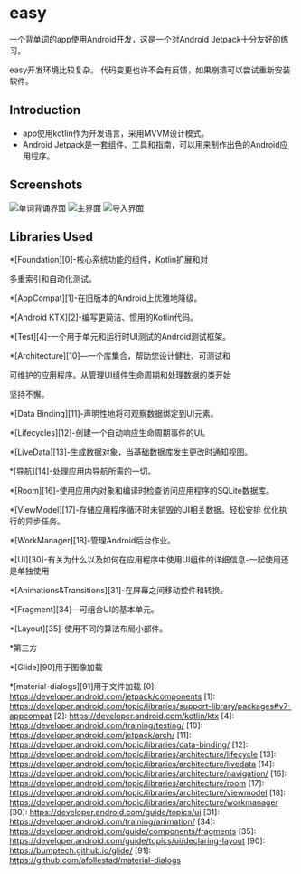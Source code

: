 easy
=================
一个背单词的app使用Android开发，这是一个对Android Jetpack十分友好的练习。

easy开发环境比较复杂。
代码变更也许不会有反馈，如果崩溃可以尝试重新安装软件。

Introduction
------------

* app使用kotlin作为开发语言，采用MVVM设计模式。
* Android Jetpack是一套组件、工具和指南，可以用来制作出色的Android应用程序。

Screenshots
------------
![单词背诵界面](screenshots/1.png "单词背诵界面")
![主界面](screenshots/3.png "主界面")
![导入界面](screenshots/2.png "导入界面")


Libraries Used
--------------


*[Foundation][0]-核心系统功能的组件，Kotlin扩展和对

多重索引和自动化测试。

*[AppCompat][1]-在旧版本的Android上优雅地降级。

*[Android KTX][2]-编写更简洁、惯用的Kotlin代码。

*[Test][4]-一个用于单元和运行时UI测试的Android测试框架。

*[Architecture][10]—一个库集合，帮助您设计健壮、可测试和

可维护的应用程序。从管理UI组件生命周期和处理数据的类开始

坚持不懈。

*[Data Binding][11]-声明性地将可观察数据绑定到UI元素。

*[Lifecycles][12]-创建一个自动响应生命周期事件的UI。

*[LiveData][13]-生成数据对象，当基础数据库发生更改时通知视图。

*[导航][14]-处理应用内导航所需的一切。

*[Room][16]-使用应用内对象和编译时检查访问应用程序的SQLite数据库。

*[ViewModel][17]-存储应用程序循环时未销毁的UI相关数据。轻松安排
优化执行的异步任务。

*[WorkManager][18]-管理Android后台作业。

*[UI][30]-有关为什么以及如何在应用程序中使用UI组件的详细信息-一起使用还是单独使用

*[Animations&Transitions][31]-在屏幕之间移动控件和转换。

*[Fragment][34]—可组合UI的基本单元。

*[Layout][35]-使用不同的算法布局小部件。

*第三方

*[Glide][90]用于图像加载

*[material-dialogs][91]用于文件加载 
[0]: https://developer.android.com/jetpack/components
[1]: https://developer.android.com/topic/libraries/support-library/packages#v7-appcompat
[2]: https://developer.android.com/kotlin/ktx
[4]: https://developer.android.com/training/testing/
[10]: https://developer.android.com/jetpack/arch/
[11]: https://developer.android.com/topic/libraries/data-binding/
[12]: https://developer.android.com/topic/libraries/architecture/lifecycle
[13]: https://developer.android.com/topic/libraries/architecture/livedata
[14]: https://developer.android.com/topic/libraries/architecture/navigation/
[16]: https://developer.android.com/topic/libraries/architecture/room
[17]: https://developer.android.com/topic/libraries/architecture/viewmodel
[18]: https://developer.android.com/topic/libraries/architecture/workmanager
[30]: https://developer.android.com/guide/topics/ui
[31]: https://developer.android.com/training/animation/
[34]: https://developer.android.com/guide/components/fragments
[35]: https://developer.android.com/guide/topics/ui/declaring-layout
[90]: https://bumptech.github.io/glide/
[91]: https://github.com/afollestad/material-dialogs